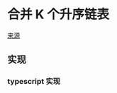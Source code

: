 # 合并 K 个升序链表
[来源](https://leetcode.cn/problems/merge-k-sorted-lists/)

## 实现

### typescript 实现
```typescript

```
